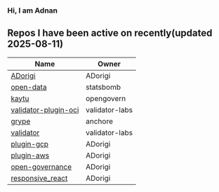 ### Hi, I am Adnan

## Repos I have been active on recently(updated 2025-08-11)
| Name | Owner |
|------|--------------|
| [ADorigi](https://github.com/ADorigi/ADorigi) | ADorigi |
| [open-data](https://github.com/ADorigi/open-data) | statsbomb |
| [kaytu](https://github.com/ADorigi/kaytu) | opengovern |
| [validator-plugin-oci](https://github.com/ADorigi/validator-plugin-oci) | validator-labs |
| [grype](https://github.com/ADorigi/grype) | anchore |
| [validator](https://github.com/ADorigi/validator) | validator-labs |
| [plugin-gcp](https://github.com/ADorigi/plugin-gcp) | ADorigi |
| [plugin-aws](https://github.com/ADorigi/plugin-aws) | ADorigi |
| [open-governance](https://github.com/ADorigi/open-governance) | ADorigi |
| [responsive_react](https://github.com/ADorigi/responsive_react) | ADorigi |



